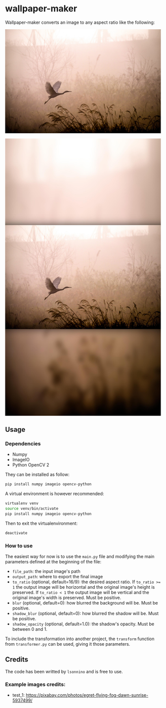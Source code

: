 # wallpaper-maker

Wallpaper-maker converts an image to any aspect ratio like the following:

![test_1](images/test_1.jpg)

![test_1-vertical](output_examples/test_1-vertical.jpg)

## Usage

### Dependencies

* Numpy
* ImageIO
* Python OpenCV 2

They can be installed as follow:

```bash
pip install numpy imageio opencv-python
```

A virtual environment is however recommended:

```bash
virtualenv venv
source venv/bin/activate
pip install numpy imageio opencv-python
```

Then to exit the virtualenvironment:

```bash
deactivate
```



### How to use

The easiest way for now is to use the `main.py` file and modifying the main parameters defined at the beginning of the file:

* `file_path`: the input image's path
* `output_path`: where to export the final image
* `to_ratio` (optional, default=16/9): the desired aspect ratio. If `to_ratio >= 1` the output image will be horizontal and the original image's height is preserved. If `to_ratio < 1` the output image will be vertical and the original image's width is preserved. Must be positive.
* `blur` (optional, default=0): how blurred the background will be. Must be positive.
* `shadow_blur` (optional, default=0): how blurred the shadow will be. Must be positive.
* `shadow_opacity` (optional, default=1.0): the shadow's opacity. Must be between 0 and 1.

To include the transformation into another project, the `transform` function from `transformer.py` can be used, giving it those parameters.



## Credits

The code has been writted by `lsonnino` and is free to use.

### Example images credits:

* test_1: https://pixabay.com/photos/egret-flying-fog-dawn-sunrise-5937499/

